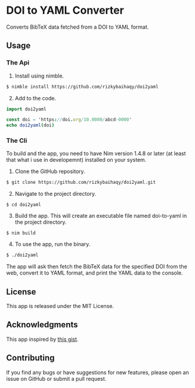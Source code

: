 # DOI to YAML Converter

Converts BibTeX data fetched from a DOI to YAML format.

## Usage

### The Api

1. Install using nimble.

```bash
$ nimble install https://github.com/rizkybaihaqy/doi2yaml
```

2. Add to the code.

```nim
import doi2yaml

const doi = 'https://doi.org/10.0000/abcd-0000'
echo doi2yaml(doi)
```

### The Cli

To build and the app, you need to have Nim version 1.4.8 or later (at least that what i use in developemnt) installed on your system.

1. Clone the GitHub repository.

```bash
$ git clone https://github.com/rizkybaihaqy/doi2yaml.git
```

2. Navigate to the project directory.

```
$ cd doi2yaml
```

3. Build the app. This will create an executable file named doi-to-yaml in the project directory.

```
$ nim build
```

4. To use the app, run the binary.

```bash
$ ./doi2yaml
```

The app will ask then fetch the BibTeX data for the specified DOI from the web, convert it to YAML format, and print the YAML data to the console.

## License
This app is released under the MIT License.

## Acknowledgments

This app inspired by [this gist](https://gist.github.com/nvictus/1f71d7e861ee3396f0982532740aff46).

## Contributing

If you find any bugs or have suggestions for new features, please open an issue on GitHub or submit a pull request.
